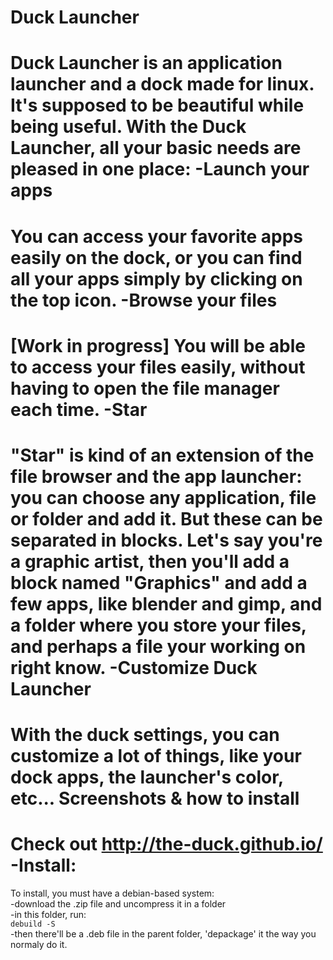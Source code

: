 Duck Launcher
========

Duck Launcher is an application launcher and a dock made for linux. 
It's supposed to be beautiful while being useful. With the Duck Launcher, all your basic needs are pleased in one place:
  -Launch your apps
========
  You can access your favorite apps easily on the dock, or you can find all your apps simply by clicking on the top icon.
  -Browse your files
========
  [Work in progress]
  You will be able to access your files easily, without having to open the file manager each time.
 -Star
======
  "Star" is kind of an extension of the file browser and the app launcher: you can choose any application, file or folder   and add it. But these can be separated in blocks. Let's say you're a graphic artist, then you'll add a block named       "Graphics" and add a few apps, like blender and gimp, and a folder where you store your files, and perhaps a file your     working on right know.
  -Customize Duck Launcher
========
  With the duck settings, you can customize a lot of things, like your dock apps, the launcher's color, etc...
Screenshots & how to install
========
 Check out http://the-duck.github.io/
 -Install:
========
  To install, you must have a debian-based system:    
    -download the .zip file and uncompress it in a folder     
    -in this folder, run:     
      `debuild -S`     
    -then there'll be a .deb file in the parent folder, 'depackage' it the way you normaly do it.     
  
